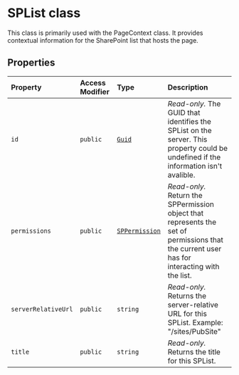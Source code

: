 # SPList class







This class is primarily used with the PageContext class. It provides contextual information for the SharePoint list that hosts the page.



## Properties

| Property	   | Access Modifier | Type	| Description|
|:-------------|:----|:-------|:-----------|
|`id`     | `public` | [`Guid`](../../sp-core-library/class/guid.md) | _Read-only._ The GUID that identifies the SPList on the server. This property could be undefined if the information isn't avalible. |
|`permissions`     | `public` | [`SPPermission`](../../sp-page-context/class/sppermission.md) | _Read-only._ Return the SPPermission object that represents the set of permissions that the current user has for interacting with the list. |
|`serverRelativeUrl`     | `public` | `string` | _Read-only._ Returns the server-relative URL for this SPList. Example: "/sites/PubSite" |
|`title`     | `public` | `string` | _Read-only._ Returns the title for this SPList. |








